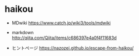 # haikou

* MDwiki
https://www.catch.jp/wiki3/tools/mdwiki
* markdown  
http://qiita.com/Qiita/items/c686397e4a0f4f11683d

* ヒントページ
https://nazozei.github.io/escape-from-haikou/
